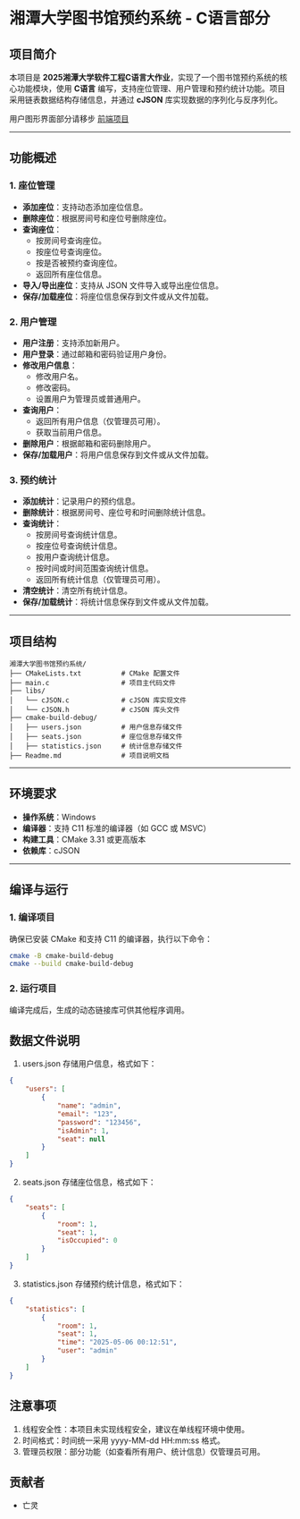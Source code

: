 # 湘潭大学图书馆预约系统 - C语言部分

## 项目简介
本项目是 **2025湘潭大学软件工程C语言大作业**，实现了一个图书馆预约系统的核心功能模块，使用 **C语言** 编写，支持座位管理、用户管理和预约统计功能。项目采用链表数据结构存储信息，并通过 **cJSON** 库实现数据的序列化与反序列化。

用户图形界面部分请移步 [前端项目](https://github.com/chenpuhao/XTULRS_CS_V2)

---

## 功能概述

### 1. 座位管理
- **添加座位**：支持动态添加座位信息。
- **删除座位**：根据房间号和座位号删除座位。
- **查询座位**：
  - 按房间号查询座位。
  - 按座位号查询座位。
  - 按是否被预约查询座位。
  - 返回所有座位信息。
- **导入/导出座位**：支持从 JSON 文件导入或导出座位信息。
- **保存/加载座位**：将座位信息保存到文件或从文件加载。

### 2. 用户管理
- **用户注册**：支持添加新用户。
- **用户登录**：通过邮箱和密码验证用户身份。
- **修改用户信息**：
  - 修改用户名。
  - 修改密码。
  - 设置用户为管理员或普通用户。
- **查询用户**：
  - 返回所有用户信息（仅管理员可用）。
  - 获取当前用户信息。
- **删除用户**：根据邮箱和密码删除用户。
- **保存/加载用户**：将用户信息保存到文件或从文件加载。

### 3. 预约统计
- **添加统计**：记录用户的预约信息。
- **删除统计**：根据房间号、座位号和时间删除统计信息。
- **查询统计**：
  - 按房间号查询统计信息。
  - 按座位号查询统计信息。
  - 按用户查询统计信息。
  - 按时间或时间范围查询统计信息。
  - 返回所有统计信息（仅管理员可用）。
- **清空统计**：清空所有统计信息。
- **保存/加载统计**：将统计信息保存到文件或从文件加载。

---

## 项目结构
```
湘潭大学图书馆预约系统/
├── CMakeLists.txt          # CMake 配置文件
├── main.c                  # 项目主代码文件
├── libs/
│   └── cJSON.c             # cJSON 库实现文件
│   └── cJSON.h             # cJSON 库头文件
├── cmake-build-debug/
│   ├── users.json          # 用户信息存储文件
│   ├── seats.json          # 座位信息存储文件
│   ├── statistics.json     # 统计信息存储文件
├── Readme.md               # 项目说明文档
```
---

## 环境要求

- **操作系统**：Windows
- **编译器**：支持 C11 标准的编译器（如 GCC 或 MSVC）
- **构建工具**：CMake 3.31 或更高版本
- **依赖库**：cJSON

---

## 编译与运行

### 1. 编译项目
确保已安装 CMake 和支持 C11 的编译器，执行以下命令：
```bash
cmake -B cmake-build-debug
cmake --build cmake-build-debug
```
### 2. 运行项目
编译完成后，生成的动态链接库可供其他程序调用。

## 数据文件说明
1. users.json
存储用户信息，格式如下：
```json
{
    "users": [
        {
            "name": "admin",
            "email": "123",
            "password": "123456",
            "isAdmin": 1,
            "seat": null
        }
    ]
}
```

2. seats.json
存储座位信息，格式如下：
```json
{
    "seats": [
        {
            "room": 1,
            "seat": 1,
            "isOccupied": 0
        }
    ]
}
```

3. statistics.json
存储预约统计信息，格式如下：
```json
{
    "statistics": [
        {
            "room": 1,
            "seat": 1,
            "time": "2025-05-06 00:12:51",
            "user": "admin"
        }
    ]
}
```

## 注意事项
1. 线程安全性：本项目未实现线程安全，建议在单线程环境中使用。
2. 时间格式：时间统一采用 yyyy-MM-dd HH:mm:ss 格式。
3. 管理员权限：部分功能（如查看所有用户、统计信息）仅管理员可用。

## 贡献者
- 亡灵